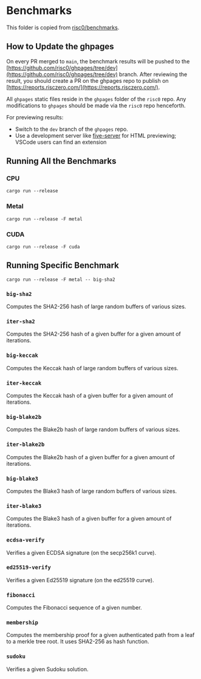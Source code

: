 # Benchmarks

This folder is copied from [risc0/benchmarks](https://github.com/risc0/risc0/tree/main/benchmarks).

## How to Update the ghpages

On every PR merged to `main`, the benchmark results will be pushed to the [https://github.com/risc0/ghpages/tree/dev](https://github.com/risc0/ghpages/tree/dev) branch. After reviewing the result, you should create a PR on the ghpages repo to publish on [https://reports.risczero.com/](https://reports.risczero.com/).

All `ghpages` static files reside in the `ghpages` folder of the `risc0` repo. Any modifications to `ghpages` should be made via the `risc0` repo henceforth.

For previewing results:

- Switch to the `dev` branch of the `ghpages` repo.
- Use a development server like [five-server](https://github.com/yandeu/five-server) for HTML previewing; VSCode users can find an extension

## Running All the Benchmarks

### CPU

```console
cargo run --release
```

### Metal

```console
cargo run --release -F metal
```

### CUDA

```console
cargo run --release -F cuda
```

## Running Specific Benchmark

```console
cargo run --release -F metal -- big-sha2
```

### `big-sha2`

Computes the SHA2-256 hash of large random buffers of various sizes.

### `iter-sha2`

Computes the SHA2-256 hash of a given buffer for a given amount of iterations.

### `big-keccak`

Computes the Keccak hash of large random buffers of various sizes.

### `iter-keccak`

Computes the Keccak hash of a given buffer for a given amount of iterations.

### `big-blake2b`

Computes the Blake2b hash of large random buffers of various sizes.

### `iter-blake2b`

Computes the Blake2b hash of a given buffer for a given amount of iterations.

### `big-blake3`

Computes the Blake3 hash of large random buffers of various sizes.

### `iter-blake3`

Computes the Blake3 hash of a given buffer for a given amount of iterations.

### `ecdsa-verify`

Verifies a given ECDSA signature (on the secp256k1 curve).

### `ed25519-verify`

Verifies a given Ed25519 signature (on the ed25519 curve).

### `fibonacci`

Computes the Fibonacci sequence of a given number.

### `membership`

Computes the membership proof for a given authenticated path from a leaf to a merkle tree root. It uses SHA2-256 as hash function.

### `sudoku`

Verifies a given Sudoku solution.
